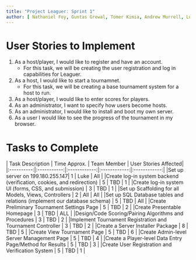 ```yaml
---
title: "Project Leaguer: Sprint 1"
author: [ Nathaniel Foy, Guntas Grewal, Tomer Kimia, Andrew Murrell, Luke Shumaker, Davis Webb ]
---
```


# User Stories to Implement

1) As a host/player, I would like to register and have an account.
   - For this task, we will be creating the user registration and log
     in capabilities for Leaguer.
2) As a host, I would like to start a tournamnet.
   - For this task, we will be creating a base tournament system for a
     host to run.
3) As a host/player, I would like to enter scores for players.
4) As an administrator, I want to specify how users become hosts.
5) As an administrator, I would like to install and boot my own server.
6) As a user I would like to see the progress of the tournament in my
   browser.


# Tasks to Complete

| Task Description | Time Approx. | Team Member | User Stories Affected|
|:----------:|:-----------:|:------------:|:------------:|:------------:|
|Set up server on 199.180.255.147| 1 | Luke | All |
|Create log-in system backend (verification, cookies, and redirection) | 5 | TBD | 1 |
|Create log-in system UI (forms, CSS, and submission) | 3 | TBD | 1 |
|Set up Scaffolding for all Models, Views, Controllers | 2 | All | All |
|Set up SQL Database tables and relations (implement our database schema) | 5 | TBD | All |
|Create Preliminary Tournament Settings Page | 5 | TBD | 2 |
|Create Presentable Homepage | 3 | TBD | ALL |
|Design/Code Scoring/Pairing Algorithms and Procedures | 3 | TBD | 2 |
|Implement Tournament Registration and Tournament Controller | 3 | TBD | 2 |
|Create a Server Installer Package | 8 | TBD | 5 |
|Create View Tournament Page | 5 | TBD | 6 |
|Create Admin-level Server Management Page | 5 | TBD | 4 |
|Create a Player-level Data Entry Page/Method for Results | 5 | TBD | 3 |
|Create User Registration and Verification System | 5 | TBD | 1 |


